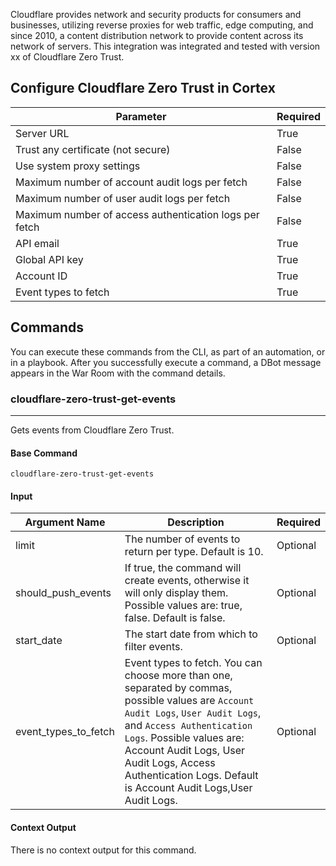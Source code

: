 Cloudflare provides network and security products for consumers and businesses, utilizing reverse proxies for web traffic, edge computing, and since 2010, a content distribution network to provide content across its network of servers.
This integration was integrated and tested with version xx of Cloudflare Zero Trust.

## Configure Cloudflare Zero Trust in Cortex


| **Parameter** | **Required** |
| --- | --- |
| Server URL | True |
| Trust any certificate (not secure) | False |
| Use system proxy settings | False |
| Maximum number of account audit logs per fetch | False |
| Maximum number of user audit logs per fetch | False |
| Maximum number of access authentication logs per fetch | False |
| API email | True |
| Global API key | True |
| Account ID | True |
| Event types to fetch | True |

## Commands

You can execute these commands from the CLI, as part of an automation, or in a playbook.
After you successfully execute a command, a DBot message appears in the War Room with the command details.

### cloudflare-zero-trust-get-events

***
Gets events from Cloudflare Zero Trust.

#### Base Command

`cloudflare-zero-trust-get-events`

#### Input

| **Argument Name** | **Description** | **Required** |
| --- | --- | --- |
| limit | The number of events to return per type. Default is 10. | Optional | 
| should_push_events | If true, the command will create events, otherwise it will only display them. Possible values are: true, false. Default is false. | Optional | 
| start_date | The start date from which to filter events. | Optional | 
| event_types_to_fetch | Event types to fetch. You can choose more than one, separated by commas, possible values are `Account Audit Logs`, `User Audit Logs`, and `Access Authentication Logs`. Possible values are: Account Audit Logs, User Audit Logs, Access Authentication Logs. Default is Account Audit Logs,User Audit Logs. | Optional | 

#### Context Output

There is no context output for this command.
